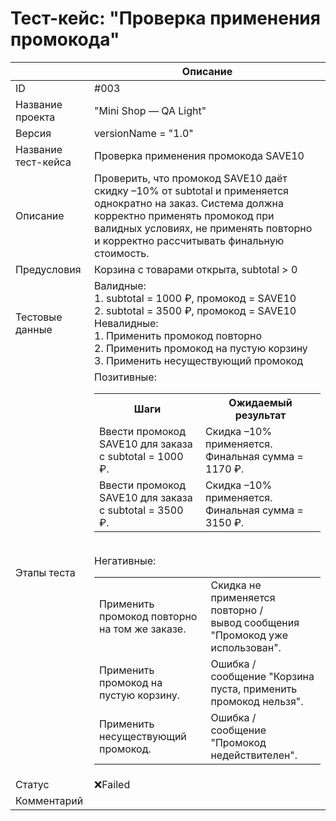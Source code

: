 # Тест-кейс: "Проверка применения промокода"

||Описание|
| --- | --- |
| ID | #003 |
| Название проекта | "Mini Shop — QA Light" |
| Версия | versionName = "1.0" |
| Название тест-кейса | Проверка применения промокода SAVE10 |
| Описание | Проверить, что промокод SAVE10 даёт скидку –10% от subtotal и применяется однократно на заказ. Система должна корректно применять промокод при валидных условиях, не применять повторно и корректно рассчитывать финальную стоимость. |
| Предусловия | Корзина с товарами открыта, subtotal > 0 |
| Тестовые данные | Валидные:<br>1. subtotal = 1000 ₽, промокод = SAVE10<br>2. subtotal = 3500 ₽, промокод = SAVE10 <br> Невалидные:<br>1. Применить промокод повторно<br>2. Применить промокод на пустую корзину<br>3. Применить несуществующий промокод |
| Этапы теста | Позитивные:<br><table><tr><th>Шаги</th><th>Ожидаемый результат</th></tr><tr><td>Ввести промокод SAVE10 для заказа с subtotal = 1000 ₽.</td><td>Скидка –10% применяется. Финальная сумма = 1170 ₽.</td></tr><tr><td>Ввести промокод SAVE10 для заказа с subtotal = 3500 ₽.</td><td>Скидка –10% применяется. Финальная сумма = 3150 ₽.</td></tr></table><br>Негативные:<br><table><tr><td>Применить промокод повторно на том же заказе.</td><td>Скидка не применяется повторно /<br> вывод сообщения "Промокод уже использован".</td></tr><tr><td>Применить промокод на пустую корзину.</td><td>Ошибка /<br> сообщение "Корзина пуста, применить промокод нельзя".</td></tr><tr><td>Применить несуществующий промокод.</td><td>Ошибка /<br> сообщение "Промокод недействителен".</td></tr></table> |
| Статус | ❌Failed |
| Комментарий |  |
